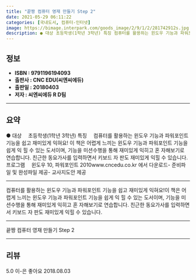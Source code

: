 ```yaml
---
title: "끝짱 컴퓨터 영재 만들기 Step 2"
date: 2021-05-29 06:11:22
categories: [국내도서, 컴퓨터-인터넷]
image: https://bimage.interpark.com/goods_image/2/9/1/2/281742912s.jpg
description: ● 대상 초등학생(1학년 3학년) 특징 컴퓨터를 활용하는 윈도우 기능과 파워포인트 기능을 쉽고 재미있게 익혀요! 이 책은 어렵게 느끼는 윈도우 기능과 파워포인트 기능을 쉽게 익 힐 수 있는 도서이며, 기능을 미션수행을 통해 재미있게 익히고 혼 자해보기로 연습합니다. 친근한 동요가사
---
```


## **정보**

- **ISBN : 9791196194093**
- **출판사 : CNC EDU(씨엔씨에듀)**
- **출판일 : 20180403**
- **저자 : 씨엔씨에듀 R D팀**

------



## **요약**

● 대상　 초등학생(1학년  3학년) 특징　 컴퓨터를 활용하는 윈도우 기능과 파워포인트 기능을 쉽고 재미있게 익혀요! 이 책은 어렵게 느끼는 윈도우 기능과 파워포인트 기능을 쉽게 익 힐 수 있는 도서이며, 기능을 미션수행을 통해 재미있게 익히고 혼 자해보기로 연습합니다. 친근한 동요가사를 입력하면서 키보드 자 판도 재미있게 익힐 수 있습니다.  프로그램　 윈도우 10, 파워포인트 2010www.cncedu.co.kr 에서 다운로드- 준비파일 및 완성파일 제공- 교사지도안 제공

------

컴퓨터를 활용하는 윈도우 기능과 파워포인트 기능을 쉽고 재미있게 익혀요!이 책은 어렵게 느끼는 윈도우 기능과 파워포인트 기능을 쉽게 익 힐 수 있는 도서이며, 기능을 미션수행을 통해 재미있게 익히고 혼 자해보기로 연습합니다. 친근한 동요가사를 입력하면서 키보드 자 판도 재미있게 익힐 수 있습니다.

------


끝짱 컴퓨터 영재 만들기 Step 2 

------


## **리뷰** 

5.0 이-은 좋아요 2018.08.03 <br/>